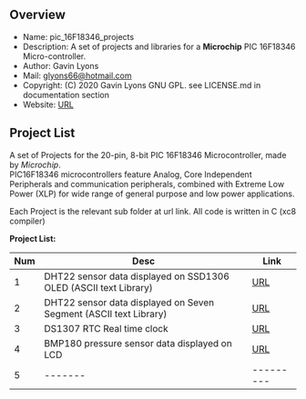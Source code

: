 Overview
--------------------------------------------
* Name: pic_16F18346_projects
* Description: A set of projects and libraries for a **Microchip** 
 PIC 16F18346 Micro-controller.
* Author: Gavin Lyons 
* Mail: glyons66@hotmail.com
* Copyright: (C) 2020 Gavin Lyons GNU GPL. see LICENSE.md in documentation section
* Website: [URL](https://gavinlyonsrepo.github.io/)

Project List
-----------------------------------------
A set of Projects for the 20-pin, 8-bit PIC 16F18346 Microcontroller,
made by *Microchip*.  
PIC16F18346 microcontrollers feature Analog, Core Independent Peripherals and communication peripherals,
combined with Extreme Low Power (XLP) for wide range of general purpose and low power applications. 
 
Each Project is the relevant sub folder at url link. All code is written in C (xc8 compiler)

**Project List:**

| Num | Desc | Link |
| --- | --- | --- |
| 1 |  DHT22 sensor data displayed on SSD1306 OLED (ASCII text Library)  | [URL](projects/oled_dht22) |
| 2 |  DHT22 sensor data displayed on Seven Segment (ASCII text Library)  | [URL](projects/7seg_dht22) |
| 3 |  DS1307 RTC Real time clock  | [URL](projects/ds1307) |
| 4 |  BMP180 pressure sensor data displayed on LCD | [URL](projects/bmp180) |
| 5 |  ------- |--------- |

